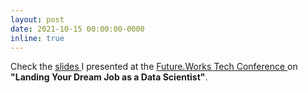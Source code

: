 ```yaml
---
layout: post
date: 2021-10-15 00:00:00-0000
inline: true
---
```


Check the <a href="/assets/pdf/Landing Your Dream Job as a Data Scientist - FutureWorks 2021.pdf"> slides </a> I presented at the <a href="https://future.works/tech-conference/"> Future.Works Tech Conference </a> on <b> "Landing Your Dream Job as a Data Scientist"</b>.